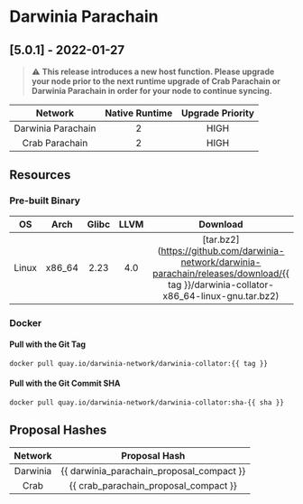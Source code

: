 Darwinia Parachain
===

## [5.0.1] - 2022-01-27

> :warning: **This release introduces a new host function. Please upgrade your node prior to the next runtime upgrade of Crab Parachain or Darwinia Parachain in order for your node to continue syncing.**

|      Network       | Native Runtime | Upgrade Priority |
| :----------------: | :------------: | :--------------: |
| Darwinia Parachain |       2        |       HIGH       |
|  Crab  Parachain   |       2        |       HIGH       |

## Resources

### Pre-built Binary
|  OS   |  Arch  | Glibc | LLVM  |                                                                 Download                                                                 |
| :---: | :----: | :---: | :---: | :--------------------------------------------------------------------------------------------------------------------------------------: |
| Linux | x86_64 | 2.23  |  4.0  | [tar.bz2](https://github.com/darwinia-network/darwinia-parachain/releases/download/{{ tag }}/darwinia-collator-x86_64-linux-gnu.tar.bz2) |

### Docker
#### Pull with the Git Tag
```docker
docker pull quay.io/darwinia-network/darwinia-collator:{{ tag }}
```
#### Pull with the Git Commit SHA
```docker
docker pull quay.io/darwinia-network/darwinia-collator:sha-{{ sha }}
```

## Proposal Hashes
| Network  |               Proposal Hash               |
| :------: | :---------------------------------------: |
| Darwinia | {{ darwinia_parachain_proposal_compact }} |
|   Crab   |   {{ crab_parachain_proposal_compact }}   |
